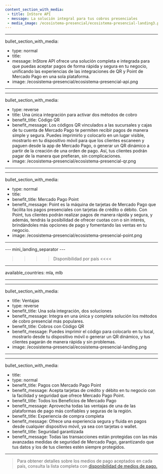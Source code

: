 ```yaml
---
content_section_with_media: 
 - title: InStore API
 - message: La solución integral para tus cobros presenciales
 - media_image: /ecosistema-presencial/ecosistema-presencial-landing3.png
---
```


---
bullet_section_with_media: 
 - type: normal
 - title: 
 - message: InStore API ofrece una solución completa e integrada para que puedas aceptar pagos de forma rápida y segura en tu negocio, unificando las experiencias de las integraciones de QR y Point de Mercado Pago en una sola plataforma.
 - image: /ecosistema-presencial/ecosistema-presencial-api.png
---

---
bullet_section_with_media: 
 - type: reverse
 - title: Una única integración para activar dos métodos de cobro
 - benefit_title: Código QR
 - benefit_message: Los códigos QR vinculados a las sucursales y cajas de tu cuenta de Mercado Pago te permiten recibir pagos de manera simple y segura. Puedes imprimirlo y colocarlo en un lugar visible, mostrarlo en tu dispositivo móvil para que los clientes escaneen y paguen desde la app de Mercado Pago, o generar un QR dinámico a partir de la creación de una orden de pago. Así, tus clientes podrán pagar de la manera que prefieran, sin complicaciones.
 - image: /ecosistema-presencial/ecosistema-presencial-qr.png
---

---
bullet_section_with_media: 
 - type: normal
 - title: 
 - benefit_title: Mercado Pago Point
 - benefit_message: Point es la máquina de tarjetas de Mercado Pago que facilita los pagos presenciales con tarjetas de crédito o débito. Con Point, tus clientes podrán realizar pagos de manera rápida y segura, y además, tendrás la posibilidad de ofrecer cuotas con o sin interés, brindándoles más opciones de pago y fomentando las ventas en tu negocio.
 - image: /ecosistema-presencial/ecosistema-presencial-point.png
---

--- mini_landing_separator ---

>>>> Disponibilidad por país <<<<
---
available_countries: mla, mlb

---

---
bullet_section_with_media: 
 - title: Ventajas
 - type: reverse
 - benefit_title: Una sola integración, dos soluciones
 - benefit_message: Integra en una única y completa solución los métodos de cobro presencial más populares.
 - benefit_title: Cobros con Código QR
 - benefit_message: Puedes imprimir el código para colocarlo en tu local, mostrarlo desde tu dispositivo móvil o generar un QR dinámico, y tus clientes pagarán de manera rápida y sin problemas.
 - image: /ecosistema-presencial/ecosistema-presencial-landing.png

---

---
bullet_section_with_media: 
 - title: 
 - type: normal
 - benefit_title: Pagos con Mercado Pago Point
 - benefit_message: Acepta tarjetas de crédito y débito en tu negocio con la facilidad y seguridad que ofrece Mercado Pago Point.
 - benefit_title: Todos los Beneficios de Mercado Pago
 - benefit_message: Aprovecha todas las ventajas de una de las plataformas de pago más confiables y seguras de la región.
 - benefit_title: Experiencia de compra completa
 - benefit_message: Ofrece una experiencia segura y fluida en pagos desde cualquier dispositivo móvil, ya sea con tarjetas o wallet.
 - benefit_title: Seguridad garantizada
 - benefit_message: Todas las transacciones están protegidas con las más avanzadas medidas de seguridad de Mercado Pago, garantizando que tus datos y los de tus clientes estén siempre protegidos.

---

 
 
> Para obtener detalles sobre los medios de pago aceptados en cada país, consulta la lista completa con [disponibilidad de medios de pago.](/developers/es/docs/sales-processing/payment-methods)